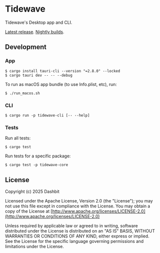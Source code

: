 # Tidewave

Tidewave's Desktop app and CLI.

[Latest release](https://github.com/tidewave-ai/tidewave_app/releases/latest).
[Nightly builds](https://github.com/tidewave-ai/tidewave_app/releases/tag/nightly).

## Development

### App

    $ cargo install tauri-cli --version "=2.8.0" --locked
    $ cargo tauri dev -- -- --debug

To run as macOS app bundle (to use Info.plist, etc), run:

    $ ./run_macos.sh

### CLI

    $ cargo run -p tidewave-cli [-- --help]

### Tests

Run all tests:

    $ cargo test

Run tests for a specific package:

    $ cargo test -p tidewave-core

## License

Copyright (c) 2025 Dashbit

Licensed under the Apache License, Version 2.0 (the "License");
you may not use this file except in compliance with the License.
You may obtain a copy of the License at [http://www.apache.org/licenses/LICENSE-2.0](http://www.apache.org/licenses/LICENSE-2.0)

Unless required by applicable law or agreed to in writing, software
distributed under the License is distributed on an "AS IS" BASIS,
WITHOUT WARRANTIES OR CONDITIONS OF ANY KIND, either express or implied.
See the License for the specific language governing permissions and
limitations under the License.
